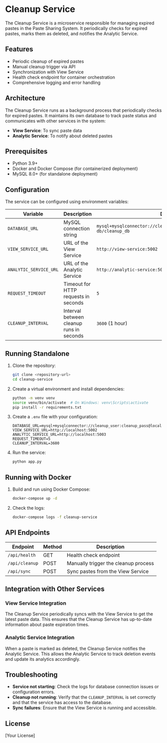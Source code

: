 # Cleanup Service

The Cleanup Service is a microservice responsible for managing expired pastes in the Paste Sharing System. It periodically checks for expired pastes, marks them as deleted, and notifies the Analytic Service.

## Features

- Periodic cleanup of expired pastes
- Manual cleanup trigger via API
- Synchronization with View Service
- Health check endpoint for container orchestration
- Comprehensive logging and error handling

## Architecture

The Cleanup Service runs as a background process that periodically checks for expired pastes. It maintains its own database to track paste status and communicates with other services in the system:

- **View Service**: To sync paste data
- **Analytic Service**: To notify about deleted pastes

## Prerequisites

- Python 3.9+
- Docker and Docker Compose (for containerized deployment)
- MySQL 8.0+ (for standalone deployment)

## Configuration

The service can be configured using environment variables:

| Variable               | Description                              | Default                                                                  |
| ---------------------- | ---------------------------------------- | ------------------------------------------------------------------------ |
| `DATABASE_URL`         | MySQL connection string                  | `mysql+mysqlconnector://cleanup_user:cleanup_pass@cleanup-db/cleanup_db` |
| `VIEW_SERVICE_URL`     | URL of the View Service                  | `http://view-service:5002`                                               |
| `ANALYTIC_SERVICE_URL` | URL of the Analytic Service              | `http://analytic-service:5003`                                           |
| `REQUEST_TIMEOUT`      | Timeout for HTTP requests in seconds     | `5`                                                                      |
| `CLEANUP_INTERVAL`     | Interval between cleanup runs in seconds | `3600` (1 hour)                                                          |

## Running Standalone

1. Clone the repository:

   ```bash
   git clone <repository-url>
   cd cleanup-service
   ```

2. Create a virtual environment and install dependencies:

   ```bash
   python -m venv venv
   source venv/bin/activate  # On Windows: venv\Scripts\activate
   pip install -r requirements.txt
   ```

3. Create a `.env` file with your configuration:

   ```
   DATABASE_URL=mysql+mysqlconnector://cleanup_user:cleanup_pass@localhost/cleanup_db
   VIEW_SERVICE_URL=http://localhost:5002
   ANALYTIC_SERVICE_URL=http://localhost:5003
   REQUEST_TIMEOUT=5
   CLEANUP_INTERVAL=3600
   ```

4. Run the service:
   ```bash
   python app.py
   ```

## Running with Docker

1. Build and run using Docker Compose:

   ```bash
   docker-compose up -d
   ```

2. Check the logs:
   ```bash
   docker-compose logs -f cleanup-service
   ```

## API Endpoints

| Endpoint       | Method | Description                          |
| -------------- | ------ | ------------------------------------ |
| `/api/health`  | GET    | Health check endpoint                |
| `/api/cleanup` | POST   | Manually trigger the cleanup process |
| `/api/sync`    | POST   | Sync pastes from the View Service    |

## Integration with Other Services

### View Service Integration

The Cleanup Service periodically syncs with the View Service to get the latest paste data. This ensures that the Cleanup Service has up-to-date information about paste expiration times.

### Analytic Service Integration

When a paste is marked as deleted, the Cleanup Service notifies the Analytic Service. This allows the Analytic Service to track deletion events and update its analytics accordingly.

## Troubleshooting

- **Service not starting**: Check the logs for database connection issues or configuration errors.
- **Cleanup not running**: Verify that the `CLEANUP_INTERVAL` is set correctly and that the service has access to the database.
- **Sync failures**: Ensure that the View Service is running and accessible.

## License

[Your License]
